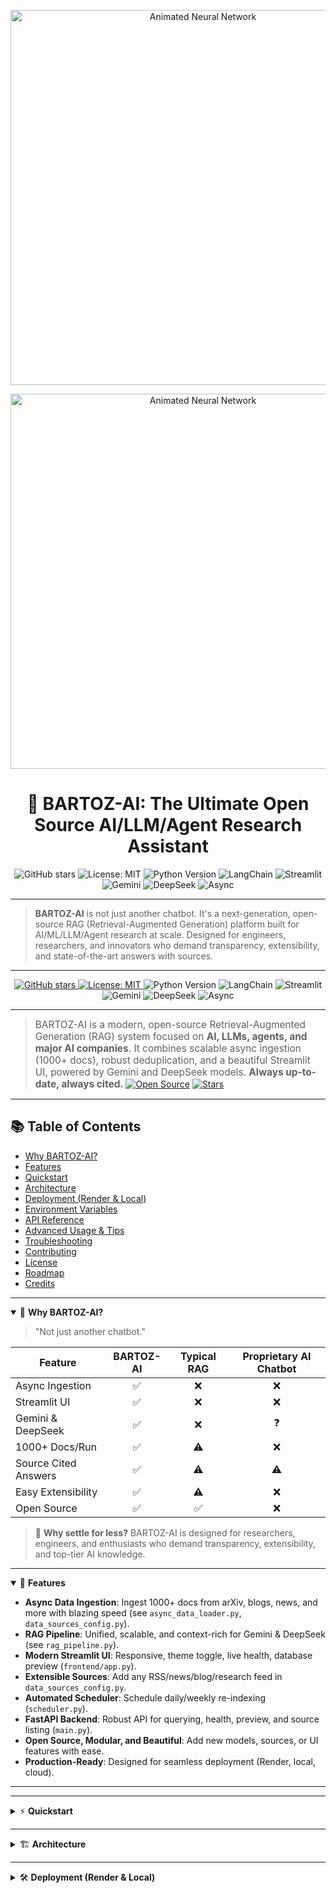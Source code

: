 <p align="center">
  <img src="https://raw.githubusercontent.com/Chirag-S-Kotian/BARTOZ-AI/main/.github/assets/animated-neural-net.svg" alt="Animated Neural Network" width="600"/>
</p>

<p align="center">
  <img src="https://raw.githubusercontent.com/Chirag-S-Kotian/BARTOZ-AI/main/.github/assets/animated-neural-net.svg" alt="Animated Neural Network" width="600"/>
</p>

<h1 align="center">🚀 BARTOZ-AI: The Ultimate Open Source AI/LLM/Agent Research Assistant</h1>

<p align="center">

  <img alt="GitHub stars" src="https://img.shields.io/github/stars/Chirag-S-Kotian/BARTOZ-AI?style=social">
  <img alt="License: MIT" src="https://img.shields.io/badge/License-MIT-blue.svg">
  <img alt="Python Version" src="https://img.shields.io/badge/python-3.9%2B-blue">
  <img alt="LangChain" src="https://img.shields.io/badge/Made%20with-LangChain-4B275F?logo=langchain">
  <img alt="Streamlit" src="https://img.shields.io/badge/UI-Streamlit-FF4B4B?logo=streamlit">
  <img alt="Gemini" src="https://img.shields.io/badge/LLM-Gemini-4285F4?logo=google">
  <img alt="DeepSeek" src="https://img.shields.io/badge/LLM-DeepSeek-00897B">
  <img alt="Async" src="https://img.shields.io/badge/Async-Enabled-8BC34A">
</p>

---

> **BARTOZ-AI** is not just another chatbot. It's a next-generation, open-source RAG (Retrieval-Augmented Generation) platform built for AI/ML/LLM/Agent research at scale. Designed for engineers, researchers, and innovators who demand transparency, extensibility, and state-of-the-art answers with sources. 

---

<p align="center">
  <a href="https://github.com/Chirag-S-Kotian/BARTOZ-AI">
    <img alt="GitHub stars" src="https://img.shields.io/github/stars/Chirag-S-Kotian/BARTOZ-AI?style=social">
  </a>
  <a href="https://github.com/Chirag-S-Kotian/BARTOZ-AI/blob/main/LICENSE">
    <img alt="License: MIT" src="https://img.shields.io/badge/License-MIT-blue.svg">
  </a>
  <img alt="Python Version" src="https://img.shields.io/badge/python-3.9%2B-blue">
  <img alt="LangChain" src="https://img.shields.io/badge/Made%20with-LangChain-4B275F?logo=langchain">
  <img alt="Streamlit" src="https://img.shields.io/badge/UI-Streamlit-FF4B4B?logo=streamlit">
  <img alt="Gemini" src="https://img.shields.io/badge/LLM-Gemini-4285F4?logo=google">
  <img alt="DeepSeek" src="https://img.shields.io/badge/LLM-DeepSeek-00897B">
  <img alt="Async" src="https://img.shields.io/badge/Async-Enabled-8BC34A">
</p>

---

> <span style="font-size:1.1em;">BARTOZ-AI is a modern, open-source Retrieval-Augmented Generation (RAG) system focused on <b>AI, LLMs, agents, and major AI companies</b>. It combines scalable async ingestion (1000+ docs), robust deduplication, and a beautiful Streamlit UI, powered by Gemini and DeepSeek models. <b>Always up-to-date, always cited.</b></span>
[![Open Source](https://img.shields.io/badge/Open%20Source-Yes-brightgreen)](https://github.com/Chirag-S-Kotian/BARTOZ-AI)
[![Stars](https://img.shields.io/github/stars/Chirag-S-Kotian/BARTOZ-AI?style=social)](https://github.com/Chirag-S-Kotian/BARTOZ-AI/stargazers)

---

## 📚 Table of Contents
- [Why BARTOZ-AI?](#why-bartoz-ai)
- [Features](#features)
- [Quickstart](#quickstart)
- [Architecture](#architecture)
- [Deployment (Render & Local)](#deployment-render--local)
- [Environment Variables](#environment-variables)
- [API Reference](#api-reference)
- [Advanced Usage & Tips](#advanced-usage--tips)
- [Troubleshooting](#troubleshooting)
- [Contributing](#contributing)
- [License](#license)
- [Roadmap](#roadmap)
- [Credits](#credits)

---

<details open>
<summary>🌟 <strong>Why BARTOZ-AI?</strong></summary>

> "Not just another chatbot."

| Feature                | BARTOZ-AI | Typical RAG | Proprietary AI Chatbot |
|------------------------|:---------:|:-----------:|:---------------------:|
| Async Ingestion        |    ✅     |      ❌      |          ❌           |
| Streamlit UI           |    ✅     |      ❌      |          ❌           |
| Gemini & DeepSeek      |    ✅     |      ❌      |          ❓           |
| 1000+ Docs/Run         |    ✅     |      ⚠️      |          ❌           |
| Source Cited Answers   |    ✅     |      ⚠️      |          ⚠️           |
| Easy Extensibility     |    ✅     |      ⚠️      |          ❌           |
| Open Source            |    ✅     |      ✅      |          ❌           |

> 💬 <b>Why settle for less?</b> BARTOZ-AI is designed for researchers, engineers, and enthusiasts who demand transparency, extensibility, and top-tier AI knowledge.
</details>

---

<details open>
<summary>🚀 <strong>Features</strong></summary>

- **Async Data Ingestion**: Ingest 1000+ docs from arXiv, blogs, news, and more with blazing speed (see `async_data_loader.py`, `data_sources_config.py`).
- **RAG Pipeline**: Unified, scalable, and context-rich for Gemini & DeepSeek (see `rag_pipeline.py`).
- **Modern Streamlit UI**: Responsive, theme toggle, live health, database preview (`frontend/app.py`).
- **Extensible Sources**: Add any RSS/news/blog/research feed in `data_sources_config.py`.
- **Automated Scheduler**: Schedule daily/weekly re-indexing (`scheduler.py`).
- **FastAPI Backend**: Robust API for querying, health, preview, and source listing (`main.py`).
- **Open Source, Modular, and Beautiful**: Add new models, sources, or UI features with ease.
- **Production-Ready**: Designed for seamless deployment (Render, local, cloud).

---

</details>

---

<details>
<summary>⚡ <strong>Quickstart</strong></summary>

```sh
# 1. Clone & Install
$ git clone https://github.com/Chirag-S-Kotian/BARTOZ-AI.git
$ cd BARTOZ-AI
$ python3 -m venv venv && source venv/bin/activate
$ pip install -r requirements.txt

# 2. Set API Keys (.env)
OPENROUTER_API_KEY=your-openrouter-key
GEMINI_API_KEY=your-gemini-key

# 3. Ingest & Index
$ python rag_pipeline.py

# 4. Start Backend (Local)
$ uvicorn main:app --host 0.0.0.0 --port 8000 --reload

# 5. Launch Frontend
$ streamlit run frontend/app.py
```

</details>

---

<details>
<summary>🏗️ <strong>Architecture</strong></summary>

```mermaid
graph TD;
    A[User (Streamlit UI)] --> B[FastAPI Backend];
    B --> C[RAG Pipeline: async_data_loader.py + rag_pipeline.py];
    C --> D[FAISS Vectorstore];
    D --> E[Gemini / DeepSeek Model];
    E --> F[Answer + Sources];
```

**Key Components:**
- `async_data_loader.py`: Async ingestion, deduplication, scalable document fetching
- `rag_pipeline.py`: Indexing, context building, vectorstore management
- `frontend/app.py`: Streamlit UI (theme toggle, health check, preview, query)
- `main.py`: FastAPI backend (API endpoints)
- `gemini_client.py`, `openrouter_client.py`: Model adapters
- `data_sources_config.py`: All news/blog/company/research sources

---
</strong></summary>

```
[ User (Streamlit UI) ]
     ↓
[ FastAPI Backend ]
     ↓
[ RAG Pipeline: async_data_loader.py + rag_pipeline.py ]
     ↓
[ FAISS Vectorstore ]
     ↓
[ Gemini / DeepSeek Model ]
     ↓
[ Answer + Sources ]
```

</details>

---

<details>
<summary>🛠️ <strong>Deployment (Render & Local)</strong></summary>

### Local Development
- Backend:  
  `uvicorn main:app --host 0.0.0.0 --port 8000 --reload`
- Frontend:  
  `streamlit run frontend/app.py`

### Render/Cloud Deployment
- **Start Command:**  
  `uvicorn main:app --host 0.0.0.0 --port $PORT`
- **Do NOT** add `PORT` to your `.env`; Render injects it automatically.
- **Frontend:** Deploy Streamlit as a separate service or use [Streamlit Community Cloud](https://streamlit.io/cloud).

### Environment Variables
- `OPENROUTER_API_KEY` — for DeepSeek
- `GEMINI_API_KEY` — for Gemini
- `BACKEND_URL` — (frontend config, use Render URL in production, `http://localhost:8000` for local)

---

<details>
<summary>🛠️ <strong>Setup & Usage</strong></summary>

Follow the Quickstart above, or see below for advanced configuration.

- **Add Sources:** Edit `data_sources_config.py` to plug in new RSS/news/blog feeds.
- **Extend Models:** Add new adapters in `gemini_client.py` or `openrouter_client.py`.
- **Automate:** Use `scheduler.py` for scheduled ingestion.

</details>

---

1. **Clone and Install**
   ```bash
   git clone https://github.com/Chirag-S-Kotian/BARTOZ-AI.git
   cd BARTOZ-AI
   python3 -m venv venv
   source venv/bin/activate
   pip install -r requirements.txt
   ```
2. **Set API Keys**
   - Create `.env` in project root:
     ```
     OPENROUTER_API_KEY=your-openrouter-key
     GEMINI_API_KEY=your-gemini-key
     ```
3. **Ingest & Index**
   ```bash
   python rag_pipeline.py
   # (Optional: schedule with python scheduler.py)
   ```
4. **Start Backend**
   ```bash
   uvicorn main:app --host 0.0.0.0 --port 8000 --reload
   ```
5. **Launch Frontend**
   ```bash
   streamlit run frontend/app.py
   ```

---

<details>
<summary>💡 <strong>Advanced Usage</strong></summary>

> 💡 <b>Tip:</b> To maximize document coverage, increase <code>max_docs</code> in <code>fetch_all_sources()</code> or add sources in <code>data_sources_config.py</code>. Use <code>scheduler.py</code> for automation.

- **API Endpoints:**
  - `/query`, `/model_health`, `/db_size`, `/docs_preview`, `/sources`
- **Change UI Theme:** Use the theme toggle in the sidebar.
- **Preview DB:** Use the sidebar "Preview Database" button.

</details>

---

### 4. Query Gemini or DeepSeek Directly
```python
from openrouter_client import query_deepseek
from gemini_client import query_gemini

print(query_deepseek("What is the latest breakthrough by OpenAI?"))
# or
import asyncio
print(asyncio.run(query_gemini("Who are the leading AI agents in 2025?")))
```

---

### 4. Query Gemini or DeepSeek Directly
```python
from openrouter_client import openrouter_query
from gemini_client import gemini_query

print(openrouter_query("What is the latest breakthrough by OpenAI?"))
# or
import asyncio
print(asyncio.run(gemini_query("Who are the leading AI agents in 2025?")))
```

---

<details>
<summary>🗂️ <strong>Project Structure</strong></summary>

```text
bartoz-ai/
├── async_data_loader.py   # Async fetch, deduplication, scalable ingestion
├── data_loader.py        # Company/agent/LLM metadata
├── rag_pipeline.py       # Indexing, context, embeddings, FAISS
├── data_sources_config.py# All RSS/news/blog sources
├── main.py               # FastAPI backend
├── frontend/
│   └── app.py            # Streamlit UI
├── gemini_client.py      # Gemini API client
├── openrouter_client.py  # DeepSeek/OpenRouter API client
├── requirements.txt
├── scheduler.py          # (Optional) Automated re-indexing
├── .env                  # API keys
├── faiss_index/          # Vectorstore
└── README.md
```

</details>

---

<details>
<summary>🤝 <strong>Contributing</strong></summary>

- Star ⭐ the repo and open issues/PRs for bugs, features, or new sources
- Suggest new sources or models (see `data_sources_config.py`)
- All contributions welcome!

</details>

---

<details>
<summary>🧩 <strong>Troubleshooting & FAQ</strong></summary>

- **Streamlit duplicate key error?**
  - Ensure every `st.button` or widget in `app.py` uses a unique `key` (especially in the sidebar).
- **How do I add more sources?**
  - Add new dicts to `AI_SOURCES` in `data_sources_config.py`.
- **How fresh is the data?**
  - Data is refreshed every time you run `rag_pipeline.py` (or via `scheduler.py`).
- **Can I use my own LLM?**
  - Yes! Add your API adapter and plug into the pipeline.
- **How do I cite sources in answers?**
  - All answers are cited with titles and URLs from the ingested context.

</details>

---

## 📄 License

MIT License. See [LICENSE](LICENSE) for details.

---

## 🆘 Getting Help

- 💬 [GitHub Discussions](https://github.com/Chirag-S-Kotian/BARTOZ-AI/discussions) — Ask questions, get support, share ideas
- 🐞 [Issues](https://github.com/Chirag-S-Kotian/BARTOZ-AI/issues) — Report bugs or request features

---

## 🚧 Roadmap

- [ ] 🔄 Real-time ingestion with WebSockets
- [ ] 🌍 Multi-language support
- [ ] 🧑‍💻 Plugin system for custom data loaders
- [ ] 📊 Analytics dashboard for usage and data freshness
- [ ] 🧪 More LLM integrations (Claude, Llama, etc)
- [ ] 🛡️ Enhanced security & auth for enterprise use

---

## 👥 Credits

<p align="left">
  <a href="https://github.com/Chirag-S-Kotian">
    <img src="https://avatars.githubusercontent.com/u/54731736?v=4" width="60px;" alt="Chirag S Kotian"/>
    <br /><sub><b>Chirag S Kotian</b></sub>
  </a>
  &nbsp;
  <a href="https://github.com/Chirag-S-Kotian/BARTOZ-AI/graphs/contributors">
    <img src="https://contrib.rocks/image?repo=Chirag-S-Kotian/BARTOZ-AI" alt="All Contributors"/>
  </a>
</p>

---

**Made with ❤️ by [Chirag S Kotian](https://github.com/Chirag-S-Kotian) — [Star us on GitHub!](https://github.com/Chirag-S-Kotian/BARTOZ-AI)**